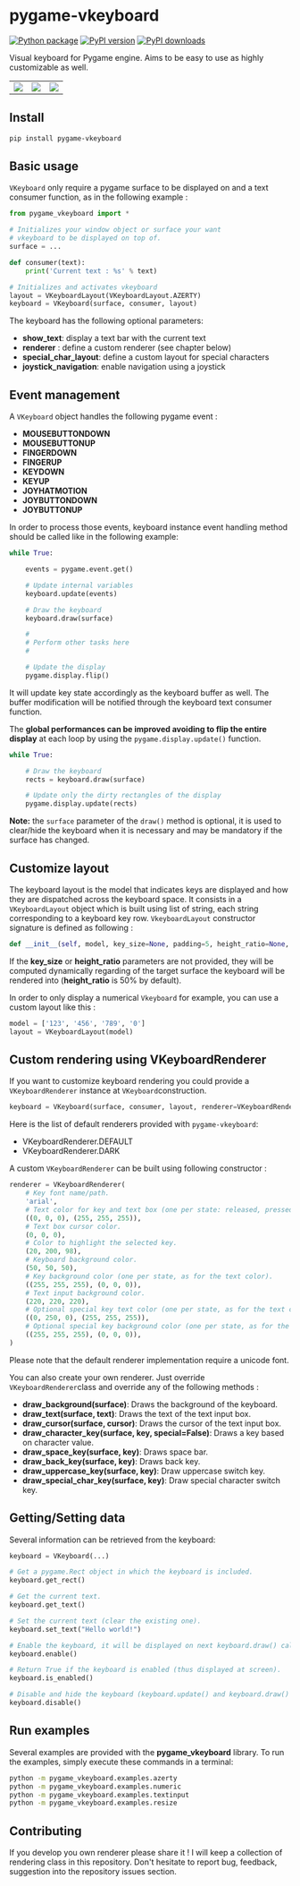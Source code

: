 # pygame-vkeyboard

[![Python package](https://github.com/Faylixe/pygame_vkeyboard/workflows/Python%20package/badge.svg?branch=master)](https://github.com/Faylixe/pygame_vkeyboard/actions) [![PyPI version](https://badge.fury.io/py/pygame-vkeyboard.svg)](https://badge.fury.io/py/pygame-vkeyboard) [![PyPI downloads](https://img.shields.io/pypi/dm/pygame-vkeyboard?color=purple)](https://pypi.org/project/pygame-vkeyboard)

Visual keyboard for Pygame engine. Aims to be easy to use as highly customizable as well.

<div align="center">
    <table>
    <tr>
        <td><img src="https://raw.githubusercontent.com/Faylixe/pygame_vkeyboard/master/screenshot/vkeyboard_azerty.png">
        </td>
        <td><img src="https://github.com/Faylixe/pygame-vkeyboard/blob/master/screenshot/vkeyboard_numeric.gif?raw=true">
        </td>
        <td><img src="https://github.com/Faylixe/pygame-vkeyboard/blob/master/screenshot/vkeyboard_textinput.gif?raw=true">
        </td>
    </tr>
    </table>
</div>

## Install

```bash
pip install pygame-vkeyboard
```

## Basic usage

``VKeyboard`` only require a pygame surface to be displayed on and a text consumer function, as in the following example :

```python
from pygame_vkeyboard import *

# Initializes your window object or surface your want
# vkeyboard to be displayed on top of.
surface = ...

def consumer(text):
    print('Current text : %s' % text)

# Initializes and activates vkeyboard
layout = VKeyboardLayout(VKeyboardLayout.AZERTY)
keyboard = VKeyboard(surface, consumer, layout)
```

The keyboard has the following optional parameters:

- **show_text**: display a text bar with the current text
- **renderer** : define a custom renderer (see chapter below)
- **special_char_layout**: define a custom layout for special characters
- **joystick_navigation**: enable navigation using a joystick

## Event management

A ``VKeyboard`` object handles the following pygame event :

- **MOUSEBUTTONDOWN**
- **MOUSEBUTTONUP**
- **FINGERDOWN**
- **FINGERUP**
- **KEYDOWN**
- **KEYUP**
- **JOYHATMOTION**
- **JOYBUTTONDOWN**
- **JOYBUTTONUP**

In order to process those events, keyboard instance event handling method should be called like in the following example:

```python
while True:

    events = pygame.event.get()

    # Update internal variables
    keyboard.update(events)

    # Draw the keyboard
    keyboard.draw(surface)

    #
    # Perform other tasks here
    #

    # Update the display
    pygame.display.flip()
```

It will update key state accordingly as the keyboard buffer as well.
The buffer modification will be notified through the keyboard text consumer function.

The **global performances can be improved avoiding to flip the entire display**
at each loop by using the ``pygame.display.update()`` function.

```python
while True:

    # Draw the keyboard
    rects = keyboard.draw(surface)

    # Update only the dirty rectangles of the display
    pygame.display.update(rects)
```

**Note:** the ``surface`` parameter of the ``draw()`` method is optional, it is used to clear/hide the keyboard when it is necessary and may be mandatory if the surface has changed.

## Customize layout

The keyboard layout is the model that indicates keys are displayed and how they are dispatched
across the keyboard space. It consists in a ``VKeyboardLayout`` object which is built using list of string,
each string corresponding to a keyboard key row. ``VkeyboardLayout`` constructor signature is defined as following :

```python
def __init__(self, model, key_size=None, padding=5, height_ratio=None, allow_uppercase=True, allow_special_chars=True, allow_space=True)
```

If the **key_size** or **height_ratio** parameters are not provided, they will be computed dynamically regarding of
the target surface the keyboard will be rendered into (**height_ratio** is 50% by default).

In order to only display a numerical ``Vkeyboard`` for example, you can use a custom layout like this :

```python
model = ['123', '456', '789', '0']
layout = VKeyboardLayout(model)
```

## Custom rendering using VKeyboardRenderer

If you want to customize keyboard rendering you could provide a ``VKeyboardRenderer`` instance at ``VKeyboard``construction.

```python
keyboard = VKeyboard(surface, consumer, layout, renderer=VKeyboardRenderer.DARK)
```

Here is the list of default renderers provided with ``pygame-vkeyboard``:

- VKeyboardRenderer.DEFAULT
- VKeyboardRenderer.DARK

A custom ``VKeyboardRenderer`` can be built using following constructor :

```python
renderer = VKeyboardRenderer(
    # Key font name/path.
    'arial',
    # Text color for key and text box (one per state: released, pressed).
    ((0, 0, 0), (255, 255, 255)),
    # Text box cursor color.
    (0, 0, 0),
    # Color to highlight the selected key.
    (20, 200, 98),
    # Keyboard background color.
    (50, 50, 50),
    # Key background color (one per state, as for the text color).
    ((255, 255, 255), (0, 0, 0)),
    # Text input background color.
    (220, 220, 220),
    # Optional special key text color (one per state, as for the text color).
    ((0, 250, 0), (255, 255, 255)),
    # Optional special key background color (one per state, as for the text color).
    ((255, 255, 255), (0, 0, 0)),
)
```

Please note that the default renderer implementation require a unicode font.

You can also create your own renderer. Just override ``VKeyboardRenderer``class and override any of the following methods :

- **draw_background(surface)**: Draws the background of the keyboard.
- **draw_text(surface, text)**: Draws the text of the text input box.
- **draw_cursor(surface, cursor)**: Draws the cursor of the text input box.
- **draw_character_key(surface, key, special=False)**: Draws a key based on character value.
- **draw_space_key(surface, key)**: Draws space bar.
- **draw_back_key(surface, key)**: Draws back key.
- **draw_uppercase_key(surface, key)**: Draw uppercase switch key.
- **draw_special_char_key(surface, key)**: Draw special character switch key.

## Getting/Setting data

Several information can be retrieved from the keyboard:

```python
keyboard = VKeyboard(...)

# Get a pygame.Rect object in which the keyboard is included.
keyboard.get_rect()

# Get the current text.
keyboard.get_text()

# Set the current text (clear the existing one).
keyboard.set_text("Hello world!")

# Enable the keyboard, it will be displayed on next keyboard.draw() call.
keyboard.enable()

# Return True if the keyboard is enabled (thus displayed at screen).
keyboard.is_enabled()

# Disable and hide the keyboard (keyboard.update() and keyboard.draw() have no effect).
keyboard.disable()
```

## Run examples

Several examples are provided with the **pygame_vkeyboard** library.
To run the examples, simply execute these commands in a terminal:

```bash
python -m pygame_vkeyboard.examples.azerty
python -m pygame_vkeyboard.examples.numeric
python -m pygame_vkeyboard.examples.textinput
python -m pygame_vkeyboard.examples.resize
```

## Contributing

If you develop you own renderer please share it ! I will keep a collection of rendering class in this repository.
Don't hesitate to report bug, feedback, suggestion into the repository issues section.
